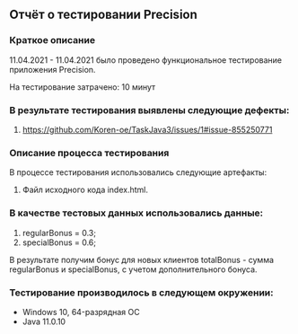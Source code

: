 ## Отчёт о тестировании Precision
### Краткое описание
11.04.2021 - 11.04.2021 было проведено функциональное тестирование приложения Precision.

На тестирование затрачено: 10 минут

### В результате тестирования выявлены следующие дефекты:
1. https://github.com/Koren-oe/TaskJava3/issues/1#issue-855250771

### Описание процесса тестирования
В процессе тестирования использовались следующие артефакты:

1. Файл исходного кода index.html.

### В качестве тестовых данных использовались данные:

1. regularBonus = 0.3;
2. specialBonus = 0.6;

В результате получим бонус для новых клиентов totalBonus - сумма regularBonus и specialBonus, с учетом дополнительного бонуса.

### Тестирование производилось в следующем окружении:

* Windows 10, 64-разрядная ОС
* Java 11.0.10
